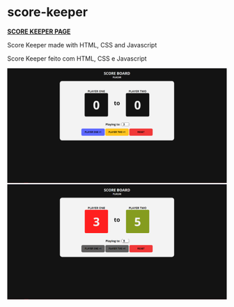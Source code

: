 # score-keeper
<a href="https://mayckonrebecci.github.io/score-keeper/"><strong>SCORE KEEPER PAGE</strong></a>

Score Keeper made with HTML, CSS and Javascript

Score Keeper feito com HTML, CSS e Javascript

<img src="img/screenshot1.png">
<img src="img/screenshot2.png">
